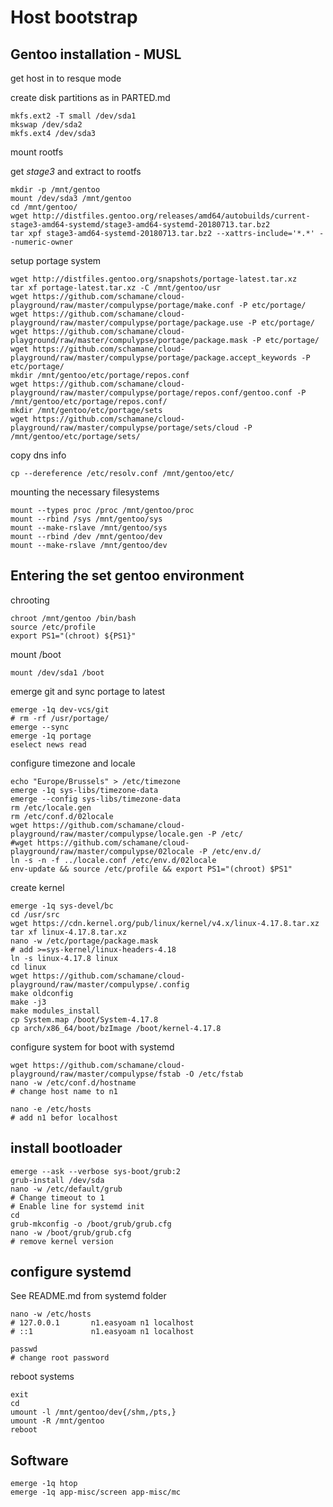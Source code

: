 # Host bootstrap

## Gentoo installation - MUSL

get host in to resque mode

create disk partitions as in PARTED.md

```
mkfs.ext2 -T small /dev/sda1
mkswap /dev/sda2
mkfs.ext4 /dev/sda3
```

mount rootfs

get _stage3_ and extract to rootfs

```
mkdir -p /mnt/gentoo
mount /dev/sda3 /mnt/gentoo
cd /mnt/gentoo/
wget http://distfiles.gentoo.org/releases/amd64/autobuilds/current-stage3-amd64-systemd/stage3-amd64-systemd-20180713.tar.bz2
tar xpf stage3-amd64-systemd-20180713.tar.bz2 --xattrs-include='*.*' --numeric-owner
```

setup portage system

```
wget http://distfiles.gentoo.org/snapshots/portage-latest.tar.xz
tar xf portage-latest.tar.xz -C /mnt/gentoo/usr
wget https://github.com/schamane/cloud-playground/raw/master/compulypse/portage/make.conf -P etc/portage/
wget https://github.com/schamane/cloud-playground/raw/master/compulypse/portage/package.use -P etc/portage/
wget https://github.com/schamane/cloud-playground/raw/master/compulypse/portage/package.mask -P etc/portage/
wget https://github.com/schamane/cloud-playground/raw/master/compulypse/portage/package.accept_keywords -P etc/portage/
mkdir /mnt/gentoo/etc/portage/repos.conf
wget https://github.com/schamane/cloud-playground/raw/master/compulypse/portage/repos.conf/gentoo.conf -P /mnt/gentoo/etc/portage/repos.conf/
mkdir /mnt/gentoo/etc/portage/sets
wget https://github.com/schamane/cloud-playground/raw/master/compulypse/portage/sets/cloud -P /mnt/gentoo/etc/portage/sets/
```

copy dns info

`cp --dereference /etc/resolv.conf /mnt/gentoo/etc/`

mounting the necessary filesystems

```
mount --types proc /proc /mnt/gentoo/proc
mount --rbind /sys /mnt/gentoo/sys
mount --make-rslave /mnt/gentoo/sys
mount --rbind /dev /mnt/gentoo/dev
mount --make-rslave /mnt/gentoo/dev
```

## Entering the set gentoo environment

chrooting

```
chroot /mnt/gentoo /bin/bash
source /etc/profile
export PS1="(chroot) ${PS1}"
```

mount /boot

`mount /dev/sda1 /boot`

emerge git and sync portage to latest

```
emerge -1q dev-vcs/git
# rm -rf /usr/portage/
emerge --sync
emerge -1q portage
eselect news read
```

configure timezone and locale

```
echo "Europe/Brussels" > /etc/timezone
emerge -1q sys-libs/timezone-data
emerge --config sys-libs/timezone-data
rm /etc/locale.gen
rm /etc/conf.d/02locale
wget https://github.com/schamane/cloud-playground/raw/master/compulypse/locale.gen -P /etc/
#wget https://github.com/schamane/cloud-playground/raw/master/compulypse/02locale -P /etc/env.d/
ln -s -n -f ../locale.conf /etc/env.d/02locale
env-update && source /etc/profile && export PS1="(chroot) $PS1"
```

create kernel

```
emerge -1q sys-devel/bc
cd /usr/src
wget https://cdn.kernel.org/pub/linux/kernel/v4.x/linux-4.17.8.tar.xz
tar xf linux-4.17.8.tar.xz
nano -w /etc/portage/package.mask
# add >=sys-kernel/linux-headers-4.18
ln -s linux-4.17.8 linux
cd linux
wget https://github.com/schamane/cloud-playground/raw/master/compulypse/.config
make oldconfig
make -j3
make modules_install
cp System.map /boot/System-4.17.8
cp arch/x86_64/boot/bzImage /boot/kernel-4.17.8
```

configure system for boot with systemd

```
wget https://github.com/schamane/cloud-playground/raw/master/compulypse/fstab -O /etc/fstab
nano -w /etc/conf.d/hostname
# change host name to n1

nano -e /etc/hosts
# add n1 befor localhost
```

## install bootloader

```
emerge --ask --verbose sys-boot/grub:2
grub-install /dev/sda
nano -w /etc/default/grub
# Change timeout to 1
# Enable line for systemd init
cd
grub-mkconfig -o /boot/grub/grub.cfg
nano -w /boot/grub/grub.cfg
# remove kernel version
```

## configure systemd

See README.md from systemd folder

```
nano -w /etc/hosts
# 127.0.0.1       n1.easyoam n1 localhost
# ::1             n1.easyoam n1 localhost

passwd
# change root password
```

reboot systems

```
exit
cd
umount -l /mnt/gentoo/dev{/shm,/pts,}
umount -R /mnt/gentoo
reboot
```

## Software

```
emerge -1q htop
emerge -1q app-misc/screen app-misc/mc
```
